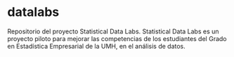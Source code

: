 # datalabs
Repositorio del proyecto Statistical Data Labs.
Statistical Data Labs es un proyecto piloto para mejorar las competencias de los estudiantes del Grado en Estadística Empresarial de la UMH, en el análisis de datos.
